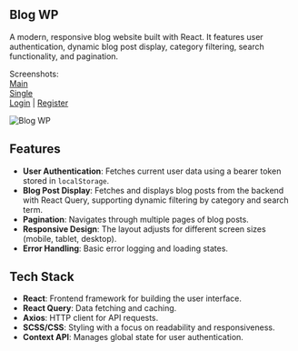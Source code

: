 ## Blog WP

A modern, responsive blog website built with React. It features user authentication, dynamic blog post display, category filtering, search functionality, and pagination.

Screenshots:    
[Main](https://github.com/DimaWide/03-pet-blog-react-headless-wp/tree/main/src/img/main.png)   
[Single](https://github.com/DimaWide/03-pet-blog-react-headless-wp/tree/main/src/img/single.png)    
[Login](https://github.com/DimaWide/03-pet-blog-react-headless-wp/tree/main/src/img/login.png) | [Register](https://github.com/DimaWide/03-pet-blog-react-headless-wp/tree/main/src/img/register.png)      

![Blog WP](https://github.com/DimaWide/03-pet-blog-react-headless-wp/blob/main/src/img/ui.gif)

## Features

- **User Authentication**: Fetches current user data using a bearer token stored in `localStorage`.
- **Blog Post Display**: Fetches and displays blog posts from the backend with React Query, supporting dynamic filtering by category and search term.
- **Pagination**: Navigates through multiple pages of blog posts.
- **Responsive Design**: The layout adjusts for different screen sizes (mobile, tablet, desktop).
- **Error Handling**: Basic error logging and loading states.

## Tech Stack

- **React**: Frontend framework for building the user interface.
- **React Query**: Data fetching and caching.
- **Axios**: HTTP client for API requests.
- **SCSS/CSS**: Styling with a focus on readability and responsiveness.
- **Context API**: Manages global state for user authentication.
